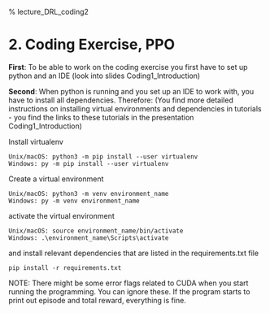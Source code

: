% lecture_DRL_coding2
# 2. Coding Exercise, PPO

**First**: To be able to work on the coding exercise you first have to set up python and an IDE (look into slides Coding1_Introduction)

**Second**: When python is running and you set up an IDE to work with, you have to install all dependencies. Therefore:
(You find more detailed instructions on installing virtual environments and dependencies in tutorials - you find the links to these tutorials in the presentation Coding1_Introduction)

Install virtualenv
```
Unix/macOS: python3 -m pip install --user virtualenv
Windows: py -m pip install --user virtualenv
```

Create a virtual environment
 ```
 Unix/macOS: python3 -m venv environment_name
 Windows: py -m venv environment_name
 ```
 activate the virtual environment
 ```
 Unix/macOS: source environment_name/bin/activate
 Windows: .\environment_name\Scripts\activate
 ```
 and install relevant dependencies that are listed in the requirements.txt file
 ```
 pip install -r requirements.txt
 ```
 
 NOTE: There might be some error flags related to CUDA when you start running the programming. You can ignore these. If the program starts to print out episode and total reward, everything is fine.
